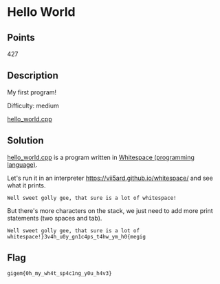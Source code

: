# Hello World

## Points
427

## Description
My first program!

Difficulty: medium

[hello_world.cpp](https://tamuctf.com/files/fc086dfd2f4d2523721d35f3b7c43b7d/hello_world.cpp)

## Solution
[hello_world.cpp](hello_world.cpp) is a program written in [Whitespace (programming language)](https://en.wikipedia.org/wiki/Whitespace_(programming_language)).

Let's run it in an interpreter https://vii5ard.github.io/whitespace/ and see what it prints. 
```
Well sweet golly gee, that sure is a lot of whitespace!
```
But there's more characters on the stack, we just need to add more print statements (two spaces and tab).
```
Well sweet golly gee, that sure is a lot of whitespace!}3v4h_u0y_gn1c4ps_t4hw_ym_h0{megig
```

## Flag
`gigem{0h_my_wh4t_sp4c1ng_y0u_h4v3}`